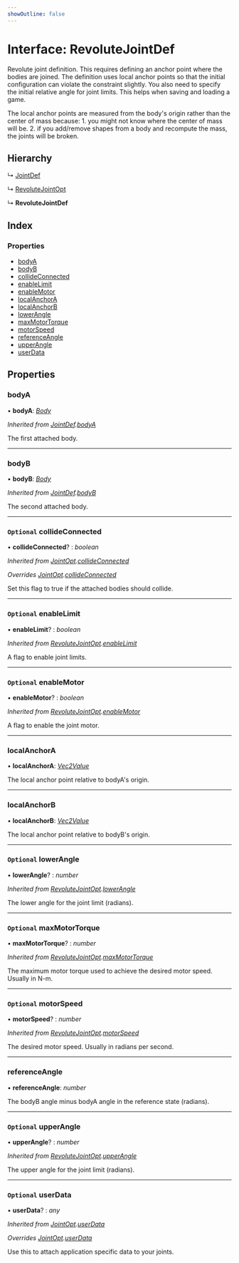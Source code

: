 ```yaml
---
showOutline: false
---
```


# Interface: RevoluteJointDef

Revolute joint definition. This requires defining an anchor point where the
bodies are joined. The definition uses local anchor points so that the
initial configuration can violate the constraint slightly. You also need to
specify the initial relative angle for joint limits. This helps when saving
and loading a game.

The local anchor points are measured from the body's origin rather than the
center of mass because: 1. you might not know where the center of mass will
be. 2. if you add/remove shapes from a body and recompute the mass, the
joints will be broken.

## Hierarchy

  ↳ [JointDef](/api/interfaces/jointdef)

  ↳ [RevoluteJointOpt](/api/interfaces/revolutejointopt)

  ↳ **RevoluteJointDef**

## Index

### Properties

* [bodyA](/api/interfaces/revolutejointdef#bodya)
* [bodyB](/api/interfaces/revolutejointdef#bodyb)
* [collideConnected](/api/interfaces/revolutejointdef#optional-collideconnected)
* [enableLimit](/api/interfaces/revolutejointdef#optional-enablelimit)
* [enableMotor](/api/interfaces/revolutejointdef#optional-enablemotor)
* [localAnchorA](/api/interfaces/revolutejointdef#localanchora)
* [localAnchorB](/api/interfaces/revolutejointdef#localanchorb)
* [lowerAngle](/api/interfaces/revolutejointdef#optional-lowerangle)
* [maxMotorTorque](/api/interfaces/revolutejointdef#optional-maxmotortorque)
* [motorSpeed](/api/interfaces/revolutejointdef#optional-motorspeed)
* [referenceAngle](/api/interfaces/revolutejointdef#referenceangle)
* [upperAngle](/api/interfaces/revolutejointdef#optional-upperangle)
* [userData](/api/interfaces/revolutejointdef#optional-userdata)

## Properties

###  bodyA

• **bodyA**: *[Body](/api/classes/body)*

*Inherited from [JointDef](/api/interfaces/jointdef).[bodyA](/api/interfaces/jointdef#bodya)*

The first attached body.

___

###  bodyB

• **bodyB**: *[Body](/api/classes/body)*

*Inherited from [JointDef](/api/interfaces/jointdef).[bodyB](/api/interfaces/jointdef#bodyb)*

The second attached body.

___

### `Optional` collideConnected

• **collideConnected**? : *boolean*

*Inherited from [JointOpt](/api/interfaces/jointopt).[collideConnected](/api/interfaces/jointopt#optional-collideconnected)*

*Overrides [JointOpt](/api/interfaces/jointopt).[collideConnected](/api/interfaces/jointopt#optional-collideconnected)*

Set this flag to true if the attached bodies
should collide.

___

### `Optional` enableLimit

• **enableLimit**? : *boolean*

*Inherited from [RevoluteJointOpt](/api/interfaces/revolutejointopt).[enableLimit](/api/interfaces/revolutejointopt#optional-enablelimit)*

A flag to enable joint limits.

___

### `Optional` enableMotor

• **enableMotor**? : *boolean*

*Inherited from [RevoluteJointOpt](/api/interfaces/revolutejointopt).[enableMotor](/api/interfaces/revolutejointopt#optional-enablemotor)*

A flag to enable the joint motor.

___

###  localAnchorA

• **localAnchorA**: *[Vec2Value](/api/interfaces/vec2value)*

The local anchor point relative to bodyA's origin.

___

###  localAnchorB

• **localAnchorB**: *[Vec2Value](/api/interfaces/vec2value)*

The local anchor point relative to bodyB's origin.

___

### `Optional` lowerAngle

• **lowerAngle**? : *number*

*Inherited from [RevoluteJointOpt](/api/interfaces/revolutejointopt).[lowerAngle](/api/interfaces/revolutejointopt#optional-lowerangle)*

The lower angle for the joint limit (radians).

___

### `Optional` maxMotorTorque

• **maxMotorTorque**? : *number*

*Inherited from [RevoluteJointOpt](/api/interfaces/revolutejointopt).[maxMotorTorque](/api/interfaces/revolutejointopt#optional-maxmotortorque)*

The maximum motor torque used to achieve the desired motor speed. Usually
in N-m.

___

### `Optional` motorSpeed

• **motorSpeed**? : *number*

*Inherited from [RevoluteJointOpt](/api/interfaces/revolutejointopt).[motorSpeed](/api/interfaces/revolutejointopt#optional-motorspeed)*

The desired motor speed. Usually in radians per second.

___

###  referenceAngle

• **referenceAngle**: *number*

The bodyB angle minus bodyA angle in the reference state (radians).

___

### `Optional` upperAngle

• **upperAngle**? : *number*

*Inherited from [RevoluteJointOpt](/api/interfaces/revolutejointopt).[upperAngle](/api/interfaces/revolutejointopt#optional-upperangle)*

The upper angle for the joint limit (radians).

___

### `Optional` userData

• **userData**? : *any*

*Inherited from [JointOpt](/api/interfaces/jointopt).[userData](/api/interfaces/jointopt#optional-userdata)*

*Overrides [JointOpt](/api/interfaces/jointopt).[userData](/api/interfaces/jointopt#optional-userdata)*

Use this to attach application specific data to your joints.
